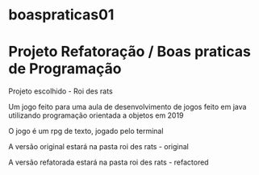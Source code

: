 # boaspraticas01
# Projeto Refatoração / Boas praticas de Programação

Projeto escolhido - Roi des rats

Um jogo feito para uma aula de desenvolvimento de jogos feito em java utilizando programação orientada a objetos em 2019

O jogo é um rpg de texto, jogado pelo terminal

A versão original estará na pasta roi des rats - original

A versão refatorada estará na pasta roi des rats - refactored
